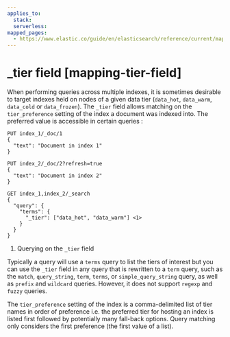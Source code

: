 ```yaml
---
applies_to:
  stack:
  serverless:
mapped_pages:
  - https://www.elastic.co/guide/en/elasticsearch/reference/current/mapping-tier-field.html
---
```


# _tier field [mapping-tier-field]

When performing queries across multiple indexes, it is sometimes desirable to target indexes held on nodes of a given data tier (`data_hot`, `data_warm`, `data_cold` or `data_frozen`). The `_tier` field allows matching on the `tier_preference` setting of the index a document was indexed into. The preferred value is accessible in certain queries :

```console
PUT index_1/_doc/1
{
  "text": "Document in index 1"
}

PUT index_2/_doc/2?refresh=true
{
  "text": "Document in index 2"
}

GET index_1,index_2/_search
{
  "query": {
    "terms": {
      "_tier": ["data_hot", "data_warm"] <1>
    }
  }
}
```

1. Querying on the `_tier` field


Typically a query will use a `terms` query to list the tiers of interest but you can use the `_tier` field in any query that is rewritten to a `term` query, such as the `match`,  `query_string`, `term`, `terms`, or `simple_query_string` query, as well as `prefix` and `wildcard` queries. However, it does not support `regexp` and `fuzzy` queries.

The `tier_preference` setting of the index is a comma-delimited list of tier names in order of preference i.e. the preferred tier for hosting an index is listed first followed by potentially many fall-back options. Query matching only considers the first preference (the first value of a list).

